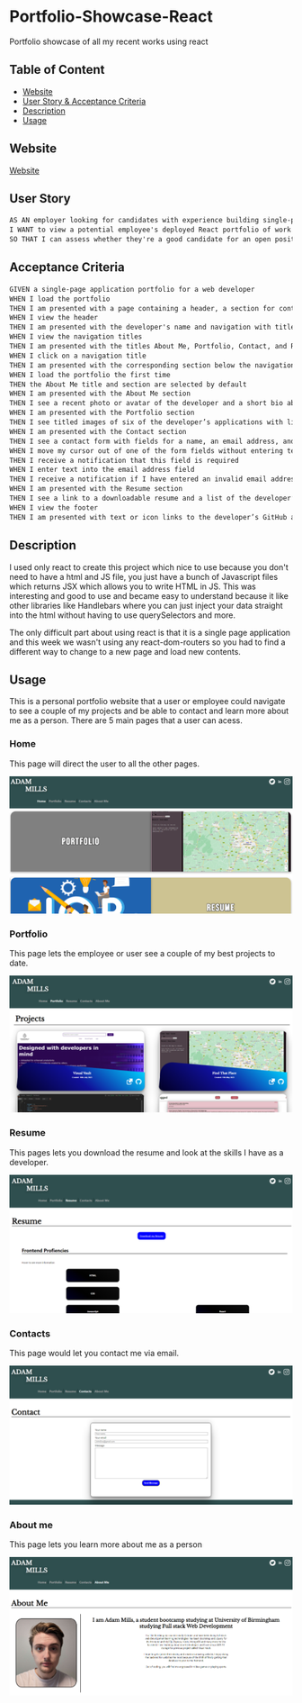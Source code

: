 # Portfolio-Showcase-React

Portfolio showcase of all my recent works using react

## Table of Content

- [Website](#website)
- [User Story & Acceptance Criteria](#user-story)
- [Description](#description)
- [Usage](#usage)

## Website

[Website](https://amillsy.github.io/Portfolio-Showcase-React/)

## User Story

```md
AS AN employer looking for candidates with experience building single-page applications
I WANT to view a potential employee's deployed React portfolio of work samples
SO THAT I can assess whether they're a good candidate for an open position
```

## Acceptance Criteria

```md
GIVEN a single-page application portfolio for a web developer
WHEN I load the portfolio
THEN I am presented with a page containing a header, a section for content, and a footer
WHEN I view the header
THEN I am presented with the developer's name and navigation with titles corresponding to different sections of the portfolio
WHEN I view the navigation titles
THEN I am presented with the titles About Me, Portfolio, Contact, and Resume, and the title corresponding to the current section is highlighted
WHEN I click on a navigation title
THEN I am presented with the corresponding section below the navigation without the page reloading and that title is highlighted
WHEN I load the portfolio the first time
THEN the About Me title and section are selected by default
WHEN I am presented with the About Me section
THEN I see a recent photo or avatar of the developer and a short bio about them
WHEN I am presented with the Portfolio section
THEN I see titled images of six of the developer’s applications with links to both the deployed applications and the corresponding GitHub repositories
WHEN I am presented with the Contact section
THEN I see a contact form with fields for a name, an email address, and a message
WHEN I move my cursor out of one of the form fields without entering text
THEN I receive a notification that this field is required
WHEN I enter text into the email address field
THEN I receive a notification if I have entered an invalid email address
WHEN I am presented with the Resume section
THEN I see a link to a downloadable resume and a list of the developer’s proficiencies
WHEN I view the footer
THEN I am presented with text or icon links to the developer’s GitHub and LinkedIn profiles, and their profile on a third platform (Stack Overflow, Twitter)
```

## Description

I used only react to create this project which nice to use because you don't need to have a html and JS file, you just have a bunch of Javascript files which returns JSX which allows you to write HTML in JS. This was interesting and good to use and became easy to understand because it like other libraries like Handlebars where you can just inject your data straight into the html without having to use querySelectors and more.

The only difficult part about using react is that it is a single page application and this week we wasn't using any react-dom-routers so you had to find a different way to change to a new page and load new contents.

## Usage

This is a personal portfolio website that a user or employee could navigate to see a couple of my projects and be able to contact and learn more about me as a person. There are 5 main pages that a user can acess.

### Home

This page will direct the user to all the other pages.

![Home page](./src/images/readme/home.png)

### Portfolio

This page lets the employee or user see a couple of my best projects to date.

![Portfolio page](./src/images/readme/portfolio.png)

### Resume

This pages lets you download the resume and look at the skills I have as a developer.

![Resume page](./src/images/readme/resume.png)

### Contacts

This page would let you contact me via email.

![Contact page](./src/images/readme/contact.png)

### About me

This page lets you learn more about me as a person

![About me page](./src/images/readme/aboutme.png)
